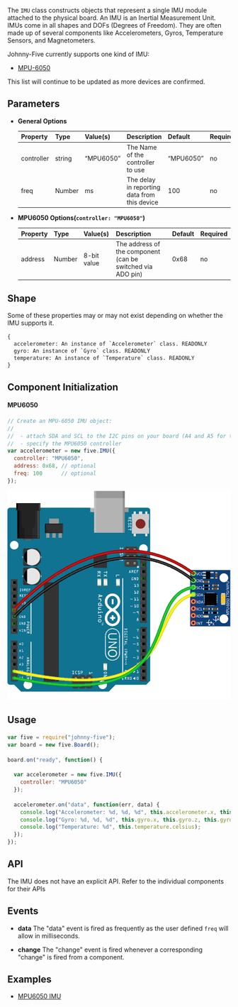 The `IMU` class constructs objects that represent a single IMU module attached to the physical board.  An IMU is an Inertial Measurement Unit.  IMUs come in all shapes and DOFs (Degrees of Freedom).  They are often made up of several components like Accelerometers, Gyros, Temperature Sensors, and Magnetometers.

Johnny-Five currently supports one kind of IMU:

- [MPU-6050](http://www.invensense.com/mems/gyro/mpu6050.html)

This list will continue to be updated as more devices are confirmed.

## Parameters

- **General Options**

  | Property | Type   | Value(s)  | Description                                  | Default   | Required |
  |---------------|--------|-----------|----------------------------------------------|-----------|----------|
  | controller    | string | “MPU6050” | The Name of the controller to use            | “MPU6050” | no       |
  | freq          | Number | ms        | The delay in reporting data from this device | 100       | no       |

- **MPU6050 Options(`controller: "MPU6050"`)** 

  | Property | Type   | Value(s)    | Description                                                | Default | Required |
  |---------------|--------|-------------|------------------------------------------------------------|---------|----------|
  | address       | Number | 8-bit value | The address of the component (can be switched via ADO pin) | 0x68    | no       |


## Shape 
Some of these properties may or may not exist depending on whether the IMU supports it.

```
{ 
  accelerometer: An instance of `Accelerometer` class. READONLY
  gyro: An instance of `Gyro` class. READONLY
  temperature: An instance of `Temperature` class. READONLY
}
```

## Component Initialization

#### MPU6050

```js
// Create an MPU-6050 IMU object:
//
//  - attach SDA and SCL to the I2C pins on your board (A4 and A5 for the Uno)
//  - specify the MPU6050 controller
var accelerometer = new five.IMU({
  controller: "MPU6050",
  address: 0x68, // optional
  freq: 100      // optional
});
```


![imu-mpu6050.png](https://raw.githubusercontent.com/rwaldron/johnny-five/master/docs/breadboard/imu-mpu6050.png)   


## Usage

```js
var five = require("johnny-five");
var board = new five.Board();

board.on("ready", function() {

  var accelerometer = new five.IMU({
    controller: "MPU6050"
  });

  accelerometer.on("data", function(err, data) {
    console.log("Accelerometer: %d, %d, %d", this.accelerometer.x, this.accelerometer.z, this.accelerometer.z);
    console.log("Gyro: %d, %d, %d", this.gyro.x, this.gyro.z, this.gyro.z);
    console.log("Temperature: %d", this.temperature.celsius);
  });
});
```

## API

The IMU does not have an explicit API.  Refer to the individual components for their APIs

## Events

- **data** The "data" event is fired as frequently as the user defined `freq` will allow in milliseconds.

- **change** The "change" event is fired whenever a corresponding "change" is fired from a component.

<!--remove-start-->

## Examples

- [MPU6050 IMU](https://github.com/rwaldron/johnny-five/blob/master/docs/imu-mpu6050.md)

<!--remove-end-->